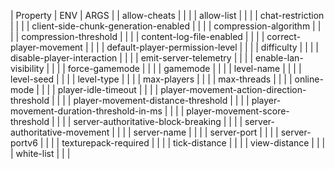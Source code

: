 
| Property | ENV | ARGS |
| allow-cheats | | |
| allow-list | | |
| chat-restriction | | |
| client-side-chunk-generation-enabled | | |
| compression-algorithm | | |
| compression-threshold | | |
| content-log-file-enabled | | |
| correct-player-movement | | |
| default-player-permission-level | | |
| difficulty | | |
| disable-player-interaction | | |
| emit-server-telemetry | | |
| enable-lan-visibility | | |
| force-gamemode | | |
| gamemode | | |
| level-name | | |
| level-seed | | |
| level-type | | |
| max-players | | |
| max-threads | | |
| online-mode | | |
| player-idle-timeout | | |
| player-movement-action-direction-threshold | | |
| player-movement-distance-threshold | | |
| player-movement-duration-threshold-in-ms | | |
| player-movement-score-threshold | | |
| server-authoritative-block-breaking | | |
| server-authoritative-movement | | |
| server-name | | |
| server-port | | |
| server-portv6 | | |
| texturepack-required | | |
| tick-distance | | |
| view-distance | | |
| white-list | | |
